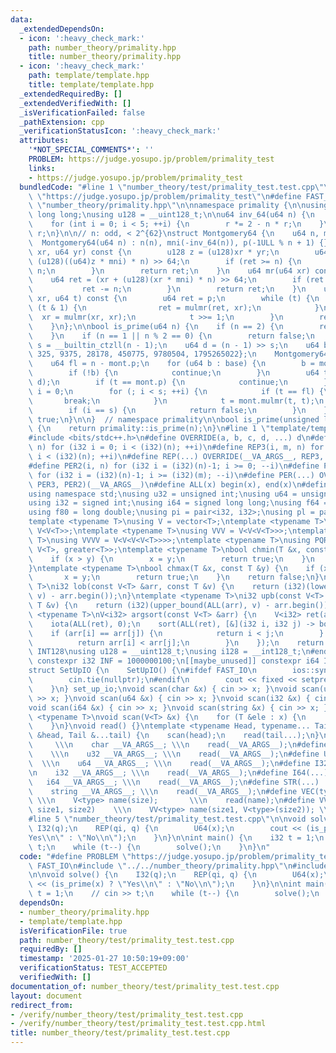 ```yaml
---
data:
  _extendedDependsOn:
  - icon: ':heavy_check_mark:'
    path: number_theory/primality.hpp
    title: number_theory/primality.hpp
  - icon: ':heavy_check_mark:'
    path: template/template.hpp
    title: template/template.hpp
  _extendedRequiredBy: []
  _extendedVerifiedWith: []
  _isVerificationFailed: false
  _pathExtension: cpp
  _verificationStatusIcon: ':heavy_check_mark:'
  attributes:
    '*NOT_SPECIAL_COMMENTS*': ''
    PROBLEM: https://judge.yosupo.jp/problem/primality_test
    links:
    - https://judge.yosupo.jp/problem/primality_test
  bundledCode: "#line 1 \"number_theory/test/primality_test.test.cpp\"\n#define PROBLEM\
    \ \"https://judge.yosupo.jp/problem/primality_test\"\n#define FAST_IO\n#line 2\
    \ \"number_theory/primality.hpp\"\n\nnamespace primality {\n\nusing u64 = unsigned\
    \ long long;\nusing u128 = __uint128_t;\n\nu64 inv_64(u64 n) {\n    u64 r = n;\n\
    \    for (int i = 0; i < 5; ++i) {\n        r *= 2 - n * r;\n    }\n    return\
    \ r;\n}\n\n// n: odd, < 2^{62}\nstruct Montgomery64 {\n    u64 n, mni, p;\n  \
    \  Montgomery64(u64 n) : n(n), mni(-inv_64(n)), p(-1ULL % n + 1) {}\n    u64 mulmr(u64\
    \ xr, u64 yr) const {\n        u128 z = (u128)xr * yr;\n        u64 ret = (z +\
    \ (u128)((u64)z * mni) * n) >> 64;\n        if (ret >= n) {\n            ret -=\
    \ n;\n        }\n        return ret;\n    }\n    u64 mr(u64 xr) const {\n    \
    \    u64 ret = (xr + (u128)(xr * mni) * n) >> 64;\n        if (ret >= n) {\n \
    \           ret -= n;\n        }\n        return ret;\n    }\n    u64 pow(u64\
    \ xr, u64 t) const {\n        u64 ret = p;\n        while (t) {\n            if\
    \ (t & 1) {\n                ret = mulmr(ret, xr);\n            }\n          \
    \  xr = mulmr(xr, xr);\n            t >>= 1;\n        }\n        return ret;\n\
    \    }\n};\n\nbool is_prime(u64 n) {\n    if (n == 2) {\n        return true;\n\
    \    }\n    if (n == 1 || n % 2 == 0) {\n        return false;\n    }\n    u64\
    \ s = __builtin_ctzll(n - 1);\n    u64 d = (n - 1) >> s;\n    u64 base[] = {2,\
    \ 325, 9375, 28178, 450775, 9780504, 1795265022};\n    Montgomery64 mont(n);\n\
    \    u64 fl = n - mont.p;\n    for (u64 b : base) {\n        b = mont.mr(b);\n\
    \        if (!b) {\n            continue;\n        }\n        u64 t = mont.pow(b,\
    \ d);\n        if (t == mont.p) {\n            continue;\n        }\n        u64\
    \ i = 0;\n        for (; i < s; ++i) {\n            if (t == fl) {\n         \
    \       break;\n            }\n            t = mont.mulmr(t, t);\n        }\n\
    \        if (i == s) {\n            return false;\n        }\n    }\n    return\
    \ true;\n}\n\n}  // namespace primality\n\nbool is_prime(unsigned long long n)\
    \ {\n    return primality::is_prime(n);\n}\n#line 1 \"template/template.hpp\"\n\
    #include <bits/stdc++.h>\n#define OVERRIDE(a, b, c, d, ...) d\n#define REP2(i,\
    \ n) for (i32 i = 0; i < (i32)(n); ++i)\n#define REP3(i, m, n) for (i32 i = (i32)(m);\
    \ i < (i32)(n); ++i)\n#define REP(...) OVERRIDE(__VA_ARGS__, REP3, REP2)(__VA_ARGS__)\n\
    #define PER2(i, n) for (i32 i = (i32)(n)-1; i >= 0; --i)\n#define PER3(i, m, n)\
    \ for (i32 i = (i32)(n)-1; i >= (i32)(m); --i)\n#define PER(...) OVERRIDE(__VA_ARGS__,\
    \ PER3, PER2)(__VA_ARGS__)\n#define ALL(x) begin(x), end(x)\n#define LEN(x) (i32)(x.size())\n\
    using namespace std;\nusing u32 = unsigned int;\nusing u64 = unsigned long long;\n\
    using i32 = signed int;\nusing i64 = signed long long;\nusing f64 = double;\n\
    using f80 = long double;\nusing pi = pair<i32, i32>;\nusing pl = pair<i64, i64>;\n\
    template <typename T>\nusing V = vector<T>;\ntemplate <typename T>\nusing VV =\
    \ V<V<T>>;\ntemplate <typename T>\nusing VVV = V<V<V<T>>>;\ntemplate <typename\
    \ T>\nusing VVVV = V<V<V<V<T>>>>;\ntemplate <typename T>\nusing PQR = priority_queue<T,\
    \ V<T>, greater<T>>;\ntemplate <typename T>\nbool chmin(T &x, const T &y) {\n\
    \    if (x > y) {\n        x = y;\n        return true;\n    }\n    return false;\n\
    }\ntemplate <typename T>\nbool chmax(T &x, const T &y) {\n    if (x < y) {\n \
    \       x = y;\n        return true;\n    }\n    return false;\n}\ntemplate <typename\
    \ T>\ni32 lob(const V<T> &arr, const T &v) {\n    return (i32)(lower_bound(ALL(arr),\
    \ v) - arr.begin());\n}\ntemplate <typename T>\ni32 upb(const V<T> &arr, const\
    \ T &v) {\n    return (i32)(upper_bound(ALL(arr), v) - arr.begin());\n}\ntemplate\
    \ <typename T>\nV<i32> argsort(const V<T> &arr) {\n    V<i32> ret(arr.size());\n\
    \    iota(ALL(ret), 0);\n    sort(ALL(ret), [&](i32 i, i32 j) -> bool {\n    \
    \    if (arr[i] == arr[j]) {\n            return i < j;\n        } else {\n  \
    \          return arr[i] < arr[j];\n        }\n    });\n    return ret;\n}\n#ifdef\
    \ INT128\nusing u128 = __uint128_t;\nusing i128 = __int128_t;\n#endif\n[[maybe_unused]]\
    \ constexpr i32 INF = 1000000100;\n[[maybe_unused]] constexpr i64 INF64 = 3000000000000000100;\n\
    struct SetUpIO {\n    SetUpIO() {\n#ifdef FAST_IO\n        ios::sync_with_stdio(false);\n\
    \        cin.tie(nullptr);\n#endif\n        cout << fixed << setprecision(15);\n\
    \    }\n} set_up_io;\nvoid scan(char &x) { cin >> x; }\nvoid scan(u32 &x) { cin\
    \ >> x; }\nvoid scan(u64 &x) { cin >> x; }\nvoid scan(i32 &x) { cin >> x; }\n\
    void scan(i64 &x) { cin >> x; }\nvoid scan(string &x) { cin >> x; }\ntemplate\
    \ <typename T>\nvoid scan(V<T> &x) {\n    for (T &ele : x) {\n        scan(ele);\n\
    \    }\n}\nvoid read() {}\ntemplate <typename Head, typename... Tail>\nvoid read(Head\
    \ &head, Tail &...tail) {\n    scan(head);\n    read(tail...);\n}\n#define CHAR(...)\
    \     \\\n    char __VA_ARGS__; \\\n    read(__VA_ARGS__);\n#define U32(...) \
    \    \\\n    u32 __VA_ARGS__; \\\n    read(__VA_ARGS__);\n#define U64(...)   \
    \  \\\n    u64 __VA_ARGS__; \\\n    read(__VA_ARGS__);\n#define I32(...)     \\\
    \n    i32 __VA_ARGS__; \\\n    read(__VA_ARGS__);\n#define I64(...)     \\\n \
    \   i64 __VA_ARGS__; \\\n    read(__VA_ARGS__);\n#define STR(...)        \\\n\
    \    string __VA_ARGS__; \\\n    read(__VA_ARGS__);\n#define VEC(type, name, size)\
    \ \\\n    V<type> name(size);       \\\n    read(name);\n#define VVEC(type, name,\
    \ size1, size2)    \\\n    VV<type> name(size1, V<type>(size2)); \\\n    read(name);\n\
    #line 5 \"number_theory/test/primality_test.test.cpp\"\n\nvoid solve() {\n   \
    \ I32(q);\n    REP(qi, q) {\n        U64(x);\n        cout << (is_prime(x) ? \"\
    Yes\\n\" : \"No\\n\");\n    }\n}\n\nint main() {\n    i32 t = 1;\n    // cin >>\
    \ t;\n    while (t--) {\n        solve();\n    }\n}\n"
  code: "#define PROBLEM \"https://judge.yosupo.jp/problem/primality_test\"\n#define\
    \ FAST_IO\n#include \"../../number_theory/primality.hpp\"\n#include \"../../template/template.hpp\"\
    \n\nvoid solve() {\n    I32(q);\n    REP(qi, q) {\n        U64(x);\n        cout\
    \ << (is_prime(x) ? \"Yes\\n\" : \"No\\n\");\n    }\n}\n\nint main() {\n    i32\
    \ t = 1;\n    // cin >> t;\n    while (t--) {\n        solve();\n    }\n}"
  dependsOn:
  - number_theory/primality.hpp
  - template/template.hpp
  isVerificationFile: true
  path: number_theory/test/primality_test.test.cpp
  requiredBy: []
  timestamp: '2025-01-27 10:50:19+09:00'
  verificationStatus: TEST_ACCEPTED
  verifiedWith: []
documentation_of: number_theory/test/primality_test.test.cpp
layout: document
redirect_from:
- /verify/number_theory/test/primality_test.test.cpp
- /verify/number_theory/test/primality_test.test.cpp.html
title: number_theory/test/primality_test.test.cpp
---
```

